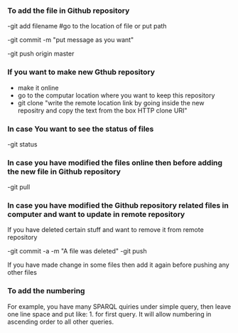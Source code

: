 ### To add the file in Github repository

-git add filename #go to the location of file or put path

-git commit -m "put message as you want"

-git push origin master

###  If you want to make new Gthub repository
- make it online
- go to the computar location where you want to keep this repository
- git clone "write the remote location link by going inside the new repositry and copy the text from the box HTTP clone URI" 

### In case You want to see the status of files

-git status

### In case you have modified the files online then before adding the new file in Github repository

-git pull

### In case you have modified the Github repository related files in computer and want to update in remote repository

If you have deleted certain stuff and want to remove it from remote repository

-git commit -a -m "A file was deleted"
-git push

If you have made change in some files then add it again before pushing any other files

### To add the numbering

For example, you have many SPARQL quiries under simple query, then leave one line space and put like: 1. 
for first query. It will allow numbering in ascending order to all other queries.  
